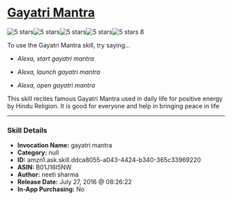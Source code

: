 # [Gayatri Mantra](http://alexa.amazon.com/#skills/amzn1.ask.skill.ddca8055-a043-4424-b340-365c33969220)
![5 stars](../../images/ic_star_black_18dp_1x.png)![5 stars](../../images/ic_star_black_18dp_1x.png)![5 stars](../../images/ic_star_black_18dp_1x.png)![5 stars](../../images/ic_star_black_18dp_1x.png)![5 stars](../../images/ic_star_black_18dp_1x.png) 8

To use the Gayatri Mantra skill, try saying...

* *Alexa, start gayatri mantra*

* *Alexa, launch gayatri mantra*

* *Alexa, open gayatri mantra*

This skill recites famous Gayatri Mantra used in daily life for positive energy by Hindu Religion. It is good for everyone and help in bringing peace in life

***

### Skill Details

* **Invocation Name:** gayatri mantra
* **Category:** null
* **ID:** amzn1.ask.skill.ddca8055-a043-4424-b340-365c33969220
* **ASIN:** B01J16I5NW
* **Author:** neeti sharma
* **Release Date:** July 27, 2016 @ 08:26:22
* **In-App Purchasing:** No
